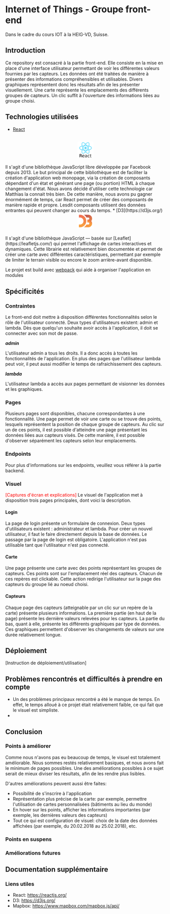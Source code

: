 # Internet of Things - Groupe front-end
Dans le cadre du cours IOT à la HEIG-VD, Suisse.

## Introduction
Ce repository est consacré à la partie front-end. Elle consiste en la mise en place d'une interface utilisateur permettant de voir les différentes valeurs fournies par les capteurs. Les données ont été traitées de manière à présenter des informations compréhensibles et utilisables. Divers graphiques représentent donc les résultats afin de les présenter visuellement.
Une carte représente les emplacements des différents groupes de capteurs. Un clic suffit à l'ouverture des informations liées au groupe choisi.

## Technologies utilisées
* [React](https://reactjs.org/) 
</br>
<center><img src="images/ReactJS.png" alt="react logo" style="max-width:10%;"/> </center>
</br>
Il s'agit d'une bibliothèque JavaScript libre développée par Facebook depuis 2013. Le but principal de cette bibliothèque est de faciliter la création d'application web monopage, via la création de composants dépendant d'un état et générant une page (ou portion) HTML à chaque changement d'état. Nous avons décidé d'utiliser cette technologie car Matthias la connait très bien. De cette manière, nous avons pu gagner énormément de temps, car React permet de créer des composants de manière rapide et propre. Lesdit composants utilisent des données entrantes qui peuvent changer au cours du temps.
* [D3](https://d3js.org/) 
</br>
<center><img src="images/d3.png" alt="d3 logo" style="max-width:10%;/></center>
</br>
Il s'agit d'une bibliothèque graphique JavaScript qui permet l'affichage de données numériques sous une forme graphique et dynamique. Nous avions déjà appris à l'utiliser en cours, ce qui nous avait permis de constater son utilité. Cette bibliothèque permet en effet de créer des graphiques recherchés et facilement lisible visuellement, de manière à représenter les données sous une forme propre et utilisable. Comme de nombreux codes de graphique sont déjà mis à disposition en libre utilisation, il est facile de créer un graphique et de le modifier afin d'obtenir ce qui est nécessaire à la partie frontend.
* [Mapbox.js](https://www.mapbox.com/mapbox.js/api/) 
</br>
<center><img src="images/mapbox.png" alt="mapbox logo" style="max-width:10%;"/> </center>
</br>
Il s'agit d'une bibliothèque JavaScript — basée sur [Leaflet](https://leafletjs.com/) qui permet l'affichage de cartes interactives et dynamiques. Cette librairie est relativement bien documentée et permet de créer une carte avec différentes caractéristiques, permettant par exemple de limiter le terrain visible ou encore le zoom arrière-avant disponible.

Le projet est build avec [webpack](https://webpack.js.org/) qui aide à organiser l'application en modules

## Spécificités
### Contraintes
Le front-end doit mettre à disposition différentes fonctionnalités selon le rôle de l'utilisateur connecté.
Deux types d'utilisateurs existent: admin et lambda. 
Dès que quelqu'un souhaite avoir accès à l'application, il doit se connecter avec son mot de passe.

***admin***

L'utilisateur admin a tous les droits. Il a donc accès à toutes les fonctionnalités de l'application.
En plus des pages que l'utilisateur lambda peut voir, il peut aussi modifier le temps de rafraichissement des capteurs.

***lambda***

L'utilisateur lambda a accès aux pages permettant de visionner les données et les graphiques.

### Pages
Plusieurs pages sont disponibles, chacune correspondantes à une fonctionnalité.
Une page permet de voir une carte ou se trouve des points, lesquels représentent la position de chaque groupe de capteurs. Au clic sur un de ces points, il est possible d'atteindre une page présentant les données liées aux capteurs visés.
De cette manière, il est possible d'observer séparément les capteurs selon leur emplacements.

### Endpoints
Pour plus d'informations sur les endpoints, veuillez vous référer à la partie backend.

### Visuel
<span style="color:red">[Captures d'écran et explications]</span>
Le visuel de l'application met à disposition trois pages principales, dont voici la description.
#### Login
La page de login présente un formulaire de connexion. Deux types d'utilisateurs existent : administrateur et lambda. Pour créer un nouvel utilisateur, il faut le faire directement depuis la base de données.
Le passage par la page de login est obligatoire. L'application n'est pas utilisable tant que l'utilisateur n'est pas connecté.
#### Carte
Une page présente une carte avec des points représentant les groupes de capteurs. Ces points sont sur l'emplacement réel des capteurs. Chacun de ces repères est clickable. Cette action redirige l'utilisateur sur la page des capteurs du groupe lié au noeud choisi.
#### Capteurs
Chaque page des capteurs (atteignable par un clic sur un repère de la carte) présente plusieurs informations. La première partie (en haut de la page) présente les dernière valeurs relevées pour les capteurs. La partie du bas, quant à elle, présente les différents graphiques par type de données. Ces graphiques permettent d'observer les changements de valeurs sur une durée relativement longue.

## Déploiement
[Instruction de déploiement/utilisation]

## Problèmes rencontrés et difficultés à prendre en compte
- Un des problèmes principaux rencontré a été le manque de temps. En effet, le temps alloué à ce projet était relativement faible, ce qui fait que le visuel est simpliste.
- 

## Conclusion
### Points à améliorer
Comme nous n'avons pas eu beaucoup de temps, le visuel est totalement améliorable.
Nous sommes restés relativement basiques, et nous avons fait le minimum de pages possibles. Une des améliorations possibles à ce sujet serait de mieux diviser les résultats, afin de les rendre plus lisibles.

D'autres améliorations peuvent aussi être faites:
- Possibilité de s'inscrire à l'application
- Représentation plus précise de la carte: par exemple, permettre l'utilisation de cartes personnalisées (bâtiments au lieu du monde)
- En hover sur les points, afficher les informations importantes (par exemple, les dernières valeurs des capteurs)
- Tout ce qui est configuration de visuel: choix de la date des données affichées (par exemple, du 20.02.2018 au 25.02.2018), etc.
### Points en suspens
### Améliorations futures

## Documentation supplémentaire
### Liens utiles
* React: <https://reactjs.org/>
* D3: <https://d3js.org/>
* Mapbox: <https://www.mapbox.com/mapbox.js/api/>
